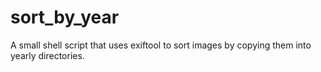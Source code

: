 # sort_by_year
A small shell script that uses exiftool to sort images by copying them into yearly directories.
